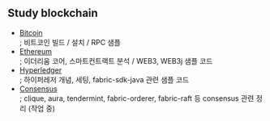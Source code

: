 ## Study blockchain  

- <a href="bitcoin">Bitcoin</a>  
; 비트코인 빌드 / 설치 / RPC 샘플
- <a href="ethereum">Ethereum</a>  
; 이더리움 코어, 스마트컨트랙트 분석 / WEB3, WEB3j 샘플 코드  
- <a href="hyperledger">Hyperledger</a>  
; 하이퍼레저 개념, 세팅, fabric-sdk-java 관련 샘플 코드
- <a href="consensus">Consensus</a>  
; clique, aura, tendermint, fabric-orderer, fabric-raft 등 consensus 관련 정리 (작업 중)
